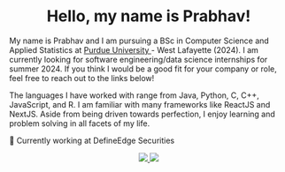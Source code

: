 <h1 align="center"> 
  Hello, my name is Prabhav!
</h1> 
  
My name is Prabhav and I am pursuing a BSc in Computer Science and Applied Statistics at <a href="https://www.cs.purdue.edu/"> Purdue University </a> - West Lafayette (2024). I am currently looking for software engineering/data science internships for summer 2024. If you think I would be a good fit for your company or role, feel free to reach out to the links below!

The languages I have worked with range from Java, Python, C, C++, JavaScript, and R. I am familiar with many frameworks like ReactJS and NextJS. Aside from being driven towards perfection, I enjoy learning and problem solving in all facets of my life. 

🌱 Currently working at DefineEdge Securities

<p align="center">
  <a href="https://www.linkedin.com/in/prabhav-pande/">
    <img src="https://img.shields.io/badge/LinkedIn-0A66C2?logo=linkedin&logoColor=white&style=for-the-badge"> 
  </a>
    <a href="mailto:prabhavvpande@gmail.com">
      <img src="https://img.shields.io/badge/GMAIL-EA4335?logo=gmail&logoColor=white&style=for-the-badge"> 
    </a>
</p>


<!--
**prabhav-pande/prabhav-pande** is a ✨ _special_ ✨ repository because its `README.md` (this file) appears on your GitHub profile.

Here are some ideas to get you started:

- 🔭 I’m currently working on ...
- 🌱 I’m currently learning ...
- 👯 I’m looking to collaborate on ...
- 🤔 I’m looking for help with ...
- 💬 Ask me about ...
- 📫 How to reach me: ...
- 😄 Pronouns: ...
- ⚡ Fun fact: ...
-->
